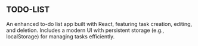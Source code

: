 ## TODO-LIST
An enhanced to-do list app built with React, featuring task creation, editing, and deletion. Includes a modern UI with persistent storage (e.g., localStorage) for managing tasks efficiently.
